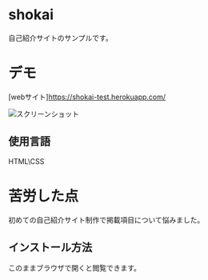 # shokai


自己紹介サイトのサンプルです。
 
 # デモ
 [webサイト]https://shokai-test.herokuapp.com/

![スクリーンショット](https://user-images.githubusercontent.com/84828867/160260586-1de477da-321d-482e-aed2-d00243cf7abe.png)



 ## 使用言語
 HTML\CSS
 
 # 苦労した点
 初めての自己紹介サイト制作で掲載項目について悩みました。
 
 ## インストール方法
 このままブラウザで開くと閲覧できます。
